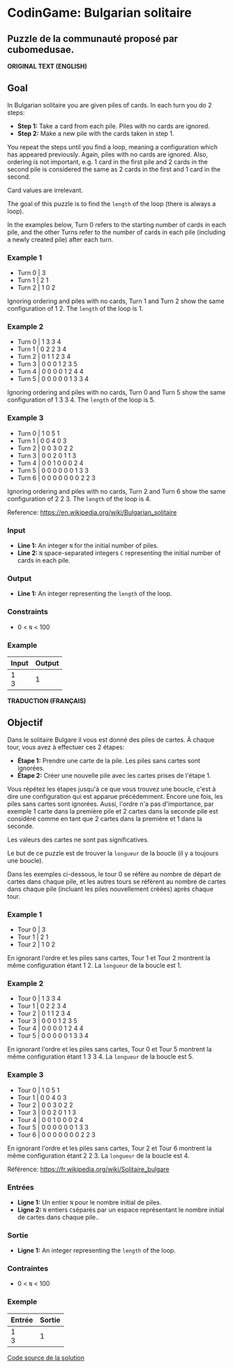 # CodinGame: Bulgarian solitaire

## Puzzle de la communauté proposé par cubomedusae.

**ORIGINAL TEXT (ENGLISH)**

## Goal

In Bulgarian solitaire you are given piles of cards. In each turn you do 2 steps:
- **Step 1:** Take a card from each pile. Piles with no cards are ignored.
- **Step 2:** Make a new pile with the cards taken in step 1.

You repeat the steps until you find a loop, meaning a configuration which has appeared previously. Again, piles with no cards are ignored. Also, ordering is not important, e.g. 1 card in the first pile and 2 cards in the second pile is considered the same as 2 cards in the first and 1 card in the second.

Card values are irrelevant.

The goal of this puzzle is to find the `length` of the loop (there is always a loop).

In the examples below, Turn 0 refers to the starting number of cards in each pile, and the other Turns refer to the number of cards in each pile (including a newly created pile) after each turn.

### Example 1

- Turn 0 | 3
- Turn 1 | 2 1
- Turn 2 | 1 0 2

Ignoring ordering and piles with no cards, Turn 1 and Turn 2 show the same configuration of 1 2. The `length` of the loop is 1.

### Example 2

- Turn 0 | 1 3 3 4
- Turn 1 | 0 2 2 3 4
- Turn 2 | 0 1 1 2 3 4
- Turn 3 | 0 0 0 1 2 3 5
- Turn 4 | 0 0 0 0 1 2 4 4
- Turn 5 | 0 0 0 0 0 1 3 3 4

Ignoring ordering and piles with no cards, Turn 0 and Turn 5 show the same configuration of 1 3 3 4. The `length` of the loop is 5.

### Example 3

- Turn 0 | 1 0 5 1
- Turn 1 | 0 0 4 0 3
- Turn 2 | 0 0 3 0 2 2
- Turn 3 | 0 0 2 0 1 1 3
- Turn 4 | 0 0 1 0 0 0 2 4
- Turn 5 | 0 0 0 0 0 0 1 3 3
- Turn 6 | 0 0 0 0 0 0 0 2 2 3

Ignoring ordering and piles with no cards, Turn 2 and Turn 6 show the same configuration of 2 2 3. The `length` of the loop is 4.

Reference: https://en.wikipedia.org/wiki/Bulgarian_solitaire

### Input
- **Line 1:** An integer `N` for the initial number of piles.
- **Line 2:** `N` space-separated integers `C` representing the initial number of cards in each pile.

### Output
- **Line 1:** An integer representing the `length` of the loop.

### Constraints
- 0 < `N` < 100

### Example

Input | Output
------------ | -------------
1<br>3 | 1

**TRADUCTION (FRANÇAIS)**

## Objectif

Dans le solitaire Bulgare il vous est donné des piles de cartes. À chaque tour, vous avez à effectuer ces 2 étapes:
- **Étape 1:** Prendre une carte de la pile. Les piles sans cartes sont ignorées.
- **Étape 2:** Créer une nouvelle pile avec les cartes prises de l'étape 1.

Vous répétez les étapes jusqu'à ce que vous trouvez une boucle, c'est à dire une configuration qui est apparue précédemment. Encore une fois, les piles sans cartes sont ignorées. Aussi, l'ordre n'a pas d'importance, par exemple 1 carte dans la première pile et 2 cartes dans la seconde pile est considéré comme en tant que 2 cartes dans la première et 1 dans la seconde.

Les valeurs des cartes ne sont pas significatives.

Le but de ce puzzle est de trouver la `longueur` de la boucle (il y a toujours une boucle).

Dans les exemples ci-dessous, le tour 0 se réfère au nombre de départ de cartes dans chaque pile, et les autres tours se réfèrent au nombre de cartes dans chaque pile (incluant les piles nouvellement créées) après chaque tour.

### Example 1

- Tour 0 | 3
- Tour 1 | 2 1
- Tour 2 | 1 0 2

En ignorant l'ordre et les piles sans cartes, Tour 1 et Tour 2 montrent la même configuration étant 1 2. La `longueur` de la boucle est 1.

### Example 2

- Tour 0 | 1 3 3 4
- Tour 1 | 0 2 2 3 4
- Tour 2 | 0 1 1 2 3 4
- Tour 3 | 0 0 0 1 2 3 5
- Tour 4 | 0 0 0 0 1 2 4 4
- Tour 5 | 0 0 0 0 0 1 3 3 4

En ignorant l'ordre et les piles sans cartes, Tour 0 et Tour 5 montrent la même configuration étant 1 3 3 4. La `longueur` de la boucle est 5.

### Example 3

- Tour 0 | 1 0 5 1
- Tour 1 | 0 0 4 0 3
- Tour 2 | 0 0 3 0 2 2
- Tour 3 | 0 0 2 0 1 1 3
- Tour 4 | 0 0 1 0 0 0 2 4
- Tour 5 | 0 0 0 0 0 0 1 3 3
- Tour 6 | 0 0 0 0 0 0 0 2 2 3

En ignorant l'ordre et les piles sans cartes, Tour 2 et Tour 6 montrent la même configuration étant 2 2 3. La `longueur` de la boucle est 4.

Référence: https://fr.wikipedia.org/wiki/Solitaire_bulgare

### Entrées
- **Ligne 1:** Un entier `N` pour le nombre initial de piles.
- **Ligne 2:** `N` entiers `C`séparés par un espace représentant le nombre initial de cartes dans chaque pile..

### Sortie
- **Ligne 1:** An integer representing the `length` of the loop.

### Contraintes
- 0 < `N` < 100

### Exemple

Entrée | Sortie
------------ | -------------
1<br>3 | 1

[Code source de la solution](https://github.com/Kous92/CodinGame-Swift-FR-/blob/main/Puzzles%20classiques/Moyen/Bulgarian%20solitaire/bulgarianSolitaire.swift)